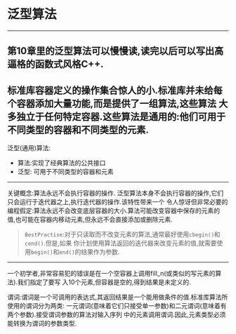 # 泛型算法
---
第10章里的泛型算法可以慢慢读,读完以后可以写出高逼格的函数式风格C++.
---
标准库容器定义的操作集合惊人的小.标准库并未给每个容器添加大量功能,而是提供了一组算法,这些算法
大多独立于任何特定容器.这些算法是通用的:他们可用于不同类型的容器和不同类型的元素.
---

泛型(通用)算法:
- 算法:实现了经典算法的公共接口
- 泛型: 可用于不同类型的容器和元素

---

关键概念:算法永远不会执行容器的操作.
  泛型算法本身不会执行容器的操作,它们只会运行于迭代器之上,执行迭代器的操作.该特性带来一个
令人惊讶但非常必要的编程假定:算法永远不会改变底层容器的大小.算法可能改变容器中保存的元素的
值,也可能在容器内移动元素,但永远不会直接添加或删除元素.

>`BestPractise`:对于只读取而不改变元素的算法,通常最好使用`cbegin()`和`cend()`.但是,如果
你计划使用算法返回的迭代器来改变元素的值,就需要使用`begin()`和`end()`的结果作为参数.


---
一个初学者,非常容易犯的错误是在一个空容器上调用fill_n(或类似的写元素的算法).我们指定了要写
入10个元素,但容器是空的,得到结果是未定义的.

谓词:谓词是一个可调用的表达式,其返回结果是一个能用做条件的值.标准库算法所使用的谓词分为两类:
一元谓词(意味着它们只接受单一参数)和二元谓词(意味着有两个参数).接受谓词参数的算法对输入序列
中的元素调用谓词.因此,元素类型必须能转换为谓词的参数类型.
